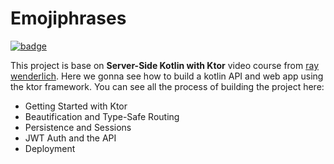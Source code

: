 # Emojiphrases
[![badge](https://img.shields.io/badge/ray-wenderlich-green)](https://www.raywenderlich.com/2885892-server-side-kotlin-with-ktor)

This project is base on **Server-Side Kotlin with Ktor** video course from [ray wenderlich](https://www.raywenderlich.com/2885892-server-side-kotlin-with-ktor). Here we gonna see how to build a kotlin API and web app using the ktor framework.
You can see all the process of building the project here:

- Getting Started with Ktor
- Beautification and Type-Safe Routing
- Persistence and Sessions
- JWT Auth and the API
- Deployment